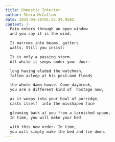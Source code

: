```yaml
---
title: Domestic Interior
author: Shara McCallum
date: 2025-04-26T01:55:29.958Z
content: |-
  Pain enters through an open window
  and you say it is the wind.

  It marrows into beams, gutters
  walls. Still you insist:

  It is only a passing storm.
  All while it seeps under your door—

  long having eluded the watchman,
  fallen asleep at his post—and floods

  the whole damn house. Come daybreak,
  you are a different kind of  hostage now,

  as it weeps into your bowl of porridge,
  casts itself  into the misshapen face

  gleaming back at you from a tarnished spoon.
  In time, you will make your bed

  with this new order. In time,
  you will simply make the bed and lie down.
---
```


